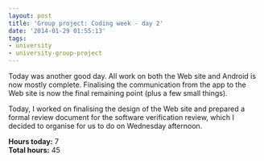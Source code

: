 ```yaml
---
layout: post
title: 'Group project: Coding week - day 2'
date: '2014-01-29 01:55:13'
tags:
- university
- university-group-project
---
```


Today was another good day. All work on both the Web site and Android is now mostly complete. Finalising the communication from the app to the Web site is now the final remaining point (plus a few small things).

Today, I worked on finalising the design of the Web site and prepared a formal review document for the software verification review, which I decided to organise for us to do on Wednesday afternoon.

**Hours today:** 7  
**Total hours:** 45


